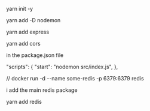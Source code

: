 yarn init -y

yarn add -D nodemon

yarn add express

yarn add cors

in the package.json file

"scripts": {
"start": "nodemon src/index.js",
},

// docker run -d --name some-redis -p 6379:6379 redis

i add the main redis package

yarn add redis
